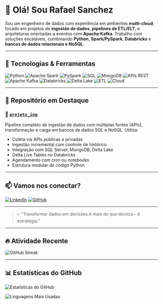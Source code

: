 # 👋 Olá! Sou Rafael Sanchez

Sou um engenheiro de dados com experiência em ambientes **multi-cloud**, focado em projetos de **ingestão de dados**, **pipelines de ETL/ELT**, e arquiteturas orientadas a eventos com **Apache Kafka**. Trabalho com soluções escaláveis, combinando **Python**, **Spark/PySpark**, **Databricks** e **bancos de dados relacionais e NoSQL**.

---

## 🚀 Tecnologias & Ferramentas

![Python](https://img.shields.io/badge/-Python-333333?style=flat&logo=python)
![Apache Spark](https://img.shields.io/badge/-Apache%20Spark-333333?style=flat&logo=apachespark)
![PySpark](https://img.shields.io/badge/-PySpark-333333?style=flat&logo=apachespark)
![SQL](https://img.shields.io/badge/-SQL-333333?style=flat&logo=postgresql)
![MongoDB](https://img.shields.io/badge/-MongoDB-333333?style=flat&logo=mongodb)
![APIs REST](https://img.shields.io/badge/-APIs-333333?style=flat&logo=fastapi)
![Apache Kafka](https://img.shields.io/badge/-Kafka-333333?style=flat&logo=apachekafka)
![Databricks](https://img.shields.io/badge/-Databricks-333333?style=flat&logo=databricks)
![Delta Lake](https://img.shields.io/badge/-Delta%20Lake-333333?style=flat&logo=delta)
![ETL](https://img.shields.io/badge/-ETL/ELT-333333?style=flat)
![Cloud](https://img.shields.io/badge/-Multi--Cloud-333333?style=flat&logo=cloudflare)

---

## 📌 Repositório em Destaque

### 🔗 [`projeto_ing`](https://github.com/rafaelsanchez/projeto_ing)

Pipeline completo de ingestão de dados com múltiplas fontes (APIs), transformação e carga em bancos de dados SQL e NoSQL. Utiliza:
- Coleta via APIs públicas e privadas
- Ingestão incremental com controle de histórico
- Integração com SQL Server, MongoDB, Delta Lake
- Delta Live Tables no Databricks
- Agendamento com cron ou notebooks
- Estrutura modular de código Python

---

## 📫 Vamos nos conectar?

[![LinkedIn](https://img.shields.io/badge/-LinkedIn-0A66C2?style=flat&logo=linkedin)](https://www.linkedin.com/in/rafaelsanchez01/)
[![GitHub](https://img.shields.io/badge/-GitHub-181717?style=flat&logo=github)](https://github.com/rafaelsanchez)

---

> ⚡ "Transformar dados em decisões é mais do que técnica – é estratégia."


---

## 🔥 Atividade Recente

![GitHub Streak](https://github-readme-streak-stats.herokuapp.com?user=RafaellSanchez&theme=tokyonight&hide_border=false)

---

## 📊 Estatísticas do GitHub

![Estatísticas do GitHub](https://github-readme-stats.vercel.app/api?username=RafaellSanchez&show_icons=true&theme=tokyonight&hide=prs)

![Linguagens Mais Usadas](https://github-readme-stats.vercel.app/api/top-langs/?username=RafaellSanchez&layout=compact&theme=tokyonight)



